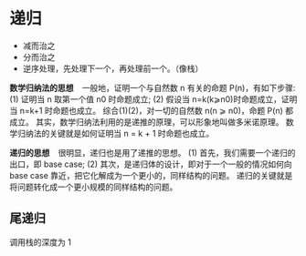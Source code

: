 # 递归

- 减而治之
- 分而治之
- 逆序处理，先处理下一个，再处理前一个。（像栈）

**数学归纳法的思想**
  一般地，证明一个与自然数 n 有关的命题 P(n)，有如下步骤:
(1) 证明当 n 取第一个值 n0 时命题成立;
(2) 假设当 n=k(k⩾n0)时命题成立，证明当 n=k+1 时命题也成立。
综合(1)(2)，对一切的自然数 n(n ⩾ n0)，命题 P(n) 都成立。
其实，数学归纳法利用的是递推的原理，可以形象地叫做多米诺原理。 数学归纳法的关键就是如何证明当 n = k + 1 时命题也成立。

**递归的思想**
  很明显，递归也是用了递推的思想。
(1) 首先，我们需要一个递归的出口，即 base case;
(2) 其次，是递归体的设计，即对于一个一般的情况如何向 base case 靠近，把它化解成为一个更小的，同样结构的问题。
递归的关键就是将问题转化成一个更小规模的同样结构的问题。

## 尾递归

调用栈的深度为 1
